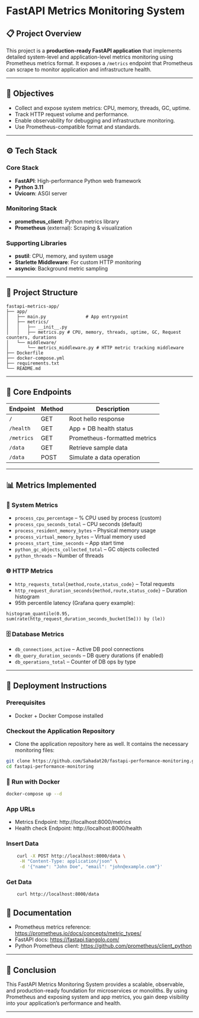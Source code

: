 # FastAPI Metrics Monitoring System

## 📋 Project Overview
This project is a **production-ready FastAPI application** that implements detailed system-level and application-level metrics monitoring using Prometheus metrics format. It exposes a `/metrics` endpoint that Prometheus can scrape to monitor application and infrastructure health.

---

## 🎯 Objectives
- Collect and expose system metrics: CPU, memory, threads, GC, uptime.
- Track HTTP request volume and performance.
- Enable observability for debugging and infrastructure monitoring.
- Use Prometheus-compatible format and standards.

---


## ⚙️ Tech Stack

### Core Stack
- **FastAPI**: High-performance Python web framework
- **Python 3.11**
- **Uvicorn**: ASGI server

### Monitoring Stack
- **prometheus_client**: Python metrics library
- **Prometheus** (external): Scraping & visualization

### Supporting Libraries
- **psutil**: CPU, memory, and system usage
- **Starlette Middleware**: For custom HTTP monitoring
- **asyncio**: Background metric sampling

---

## 📁 Project Structure

```
fastapi-metrics-app/
├── app/
│   ├── main.py               # App entrypoint
│   ├── metrics/
│   │   ├── __init__.py
│   │   ├── metrics.py # CPU, memory, threads, uptime, GC, Request counters, durations
│   └── middleware/
│       └── metrics_middleware.py # HTTP metric tracking middleware
├── Dockerfile
├── docker-compose.yml
├── requirements.txt
└── README.md
```

---

## 🔌 Core Endpoints

| Endpoint      | Method | Description                      |
|---------------|--------|----------------------------------|
| `/`           | GET    | Root hello response              |
| `/health`     | GET    | App + DB health status           |
| `/metrics`    | GET    | Prometheus-formatted metrics     |
| `/data`       | GET    | Retrieve sample data             |
| `/data`       | POST   | Simulate a data operation        |

---

## 📊 Metrics Implemented

### 🔧 System Metrics
- `process_cpu_percentage` – % CPU used by process (custom)
- `process_cpu_seconds_total` – CPU seconds (default)
- `process_resident_memory_bytes` – Physical memory usage
- `process_virtual_memory_bytes` – Virtual memory used
- `process_start_time_seconds` – App start time
- `python_gc_objects_collected_total` – GC objects collected
- `python_threads` – Number of threads

### 🌐 HTTP Metrics
- `http_requests_total{method,route,status_code}` – Total requests
- `http_request_duration_seconds{method,route,status_code}` – Duration histogram
- 95th percentile latency (Grafana query example):
```promql
histogram_quantile(0.95, sum(rate(http_request_duration_seconds_bucket[5m])) by (le))
```

### 🗄️ Database Metrics
- `db_connections_active` – Active DB pool connections
- `db_query_duration_seconds` – DB query durations (if enabled)
- `db_operations_total` – Counter of DB ops by type

---

## 🐳 Deployment Instructions

### Prerequisites
- Docker + Docker Compose installed

### Checkout the Application Repository
- Clone the application repository here as well. It contains the necessary monitoring files:
```bash
git clone https://github.com/Sahadat20/fastapi-performance-monitoring.git
cd fastapi-performance-monitoring
```
### 🚀 Run with Docker
```bash
docker-compose up --d
```

### App URLs
- Metrics Endpoint: http://localhost:8000/metrics
- Health check Endpoint: http://localhost:8000/health

### Insert Data
```bash
    curl -X POST http://localhost:8000/data \
     -H "Content-Type: application/json" \
     -d '{"name": "John Doe", "email": "john@example.com"}'
```
### Get Data
```bash
    curl http://localhost:8000/data
```


## 📘 Documentation

- Prometheus metrics reference: https://prometheus.io/docs/concepts/metric_types/
- FastAPI docs: https://fastapi.tiangolo.com/
- Python Prometheus client: https://github.com/prometheus/client_python

---

## 🏁 Conclusion
This FastAPI Metrics Monitoring System provides a scalable, observable, and production-ready foundation for microservices or monoliths. By using Prometheus and exposing system and app metrics, you gain deep visibility into your application’s performance and health.

---